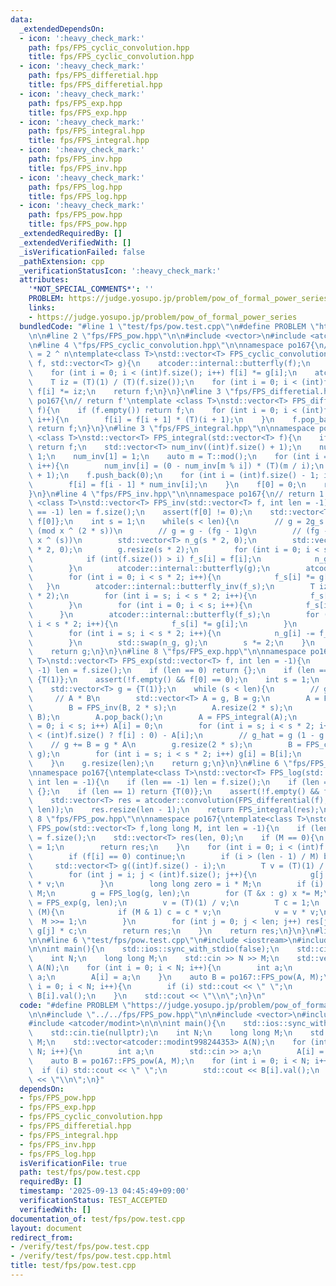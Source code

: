 ```yaml
---
data:
  _extendedDependsOn:
  - icon: ':heavy_check_mark:'
    path: fps/FPS_cyclic_convolution.hpp
    title: fps/FPS_cyclic_convolution.hpp
  - icon: ':heavy_check_mark:'
    path: fps/FPS_differetial.hpp
    title: fps/FPS_differetial.hpp
  - icon: ':heavy_check_mark:'
    path: fps/FPS_exp.hpp
    title: fps/FPS_exp.hpp
  - icon: ':heavy_check_mark:'
    path: fps/FPS_integral.hpp
    title: fps/FPS_integral.hpp
  - icon: ':heavy_check_mark:'
    path: fps/FPS_inv.hpp
    title: fps/FPS_inv.hpp
  - icon: ':heavy_check_mark:'
    path: fps/FPS_log.hpp
    title: fps/FPS_log.hpp
  - icon: ':heavy_check_mark:'
    path: fps/FPS_pow.hpp
    title: fps/FPS_pow.hpp
  _extendedRequiredBy: []
  _extendedVerifiedWith: []
  _isVerificationFailed: false
  _pathExtension: cpp
  _verificationStatusIcon: ':heavy_check_mark:'
  attributes:
    '*NOT_SPECIAL_COMMENTS*': ''
    PROBLEM: https://judge.yosupo.jp/problem/pow_of_formal_power_series
    links:
    - https://judge.yosupo.jp/problem/pow_of_formal_power_series
  bundledCode: "#line 1 \"test/fps/pow.test.cpp\"\n#define PROBLEM \"https://judge.yosupo.jp/problem/pow_of_formal_power_series\"\
    \n\n#line 2 \"fps/FPS_pow.hpp\"\n\n#include <vector>\n#include <atcoder/convolution>\n\
    \n#line 4 \"fps/FPS_cyclic_convolution.hpp\"\n\nnamespace po167{\n// |f| = |g|\
    \ = 2 ^ n\ntemplate<class T>\nstd::vector<T> FPS_cyclic_convolution(std::vector<T>\
    \ f, std::vector<T> g){\n    atcoder::internal::butterfly(f);\n    atcoder::internal::butterfly(g);\n\
    \    for (int i = 0; i < (int)f.size(); i++) f[i] *= g[i];\n    atcoder::internal::butterfly_inv(f);\n\
    \    T iz = (T)(1) / (T)(f.size());\n    for (int i = 0; i < (int)f.size(); i++)\
    \ f[i] *= iz;\n    return f;\n}\n}\n#line 3 \"fps/FPS_differetial.hpp\"\n\nnamespace\
    \ po167{\n// return f'\ntemplate <class T>\nstd::vector<T> FPS_differential(std::vector<T>\
    \ f){\n    if (f.empty()) return f;\n    for (int i = 0; i < (int)f.size() - 1;\
    \ i++){\n        f[i] = f[i + 1] * (T)(i + 1);\n    }\n    f.pop_back();\n   \
    \ return f;\n}\n}\n#line 3 \"fps/FPS_integral.hpp\"\n\nnamespace po167{\ntemplate\
    \ <class T>\nstd::vector<T> FPS_integral(std::vector<T> f){\n    if (f.empty())\
    \ return f;\n    std::vector<T> num_inv((int)f.size() + 1);\n    num_inv[0] =\
    \ 1;\n    num_inv[1] = 1;\n    auto m = T::mod();\n    for (int i = 2; i <= (int)f.size();\
    \ i++){\n        num_inv[i] = (0 - num_inv[m % i]) * (T)(m / i);\n    }\n    f.reserve((int)f.size()\
    \ + 1);\n    f.push_back(0);\n    for (int i = (int)f.size() - 1; i > 0; i--){\n\
    \        f[i] = f[i - 1] * num_inv[i];\n    }\n    f[0] = 0;\n    return f;\n\
    }\n}\n#line 4 \"fps/FPS_inv.hpp\"\n\nnamespace po167{\n// return 1 / f\ntemplate\
    \ <class T>\nstd::vector<T> FPS_inv(std::vector<T> f, int len = -1){\n    if (len\
    \ == -1) len = f.size();\n    assert(f[0] != 0);\n    std::vector<T> g = {1 /\
    \ f[0]};\n    int s = 1;\n    while(s < len){\n        // g = 2g_s - f(g_s)^2\
    \ (mod x ^ (2 * s))\n        // g = g - (fg - 1)g\n        // (fg - 1) = 0 (mod\
    \ x ^ (s))\n        std::vector<T> n_g(s * 2, 0);\n        std::vector<T> f_s(s\
    \ * 2, 0);\n        g.resize(s * 2);\n        for (int i = 0; i < s * 2; i++){\n\
    \            if (int(f.size()) > i) f_s[i] = f[i];\n            n_g[i] = g[i];\n\
    \        }\n        atcoder::internal::butterfly(g);\n        atcoder::internal::butterfly(f_s);\n\
    \        for (int i = 0; i < s * 2; i++){\n            f_s[i] *= g[i];\n     \
    \   }\n        atcoder::internal::butterfly_inv(f_s);\n        T iz = 1 / (T)(s\
    \ * 2);\n        for (int i = s; i < s * 2; i++){\n            f_s[i] *= iz;\n\
    \        }\n        for (int i = 0; i < s; i++){\n            f_s[i] = 0;\n  \
    \      }\n        atcoder::internal::butterfly(f_s);\n        for (int i = 0;\
    \ i < s * 2; i++){\n            f_s[i] *= g[i];\n        }\n        atcoder::internal::butterfly_inv(f_s);\n\
    \        for (int i = s; i < s * 2; i++){\n            n_g[i] -= f_s[i] * iz;\n\
    \        }\n        std::swap(n_g, g);\n        s *= 2;\n    }\n    g.resize(len);\n\
    \    return g;\n}\n}\n#line 8 \"fps/FPS_exp.hpp\"\n\nnamespace po167{\ntemplate<class\
    \ T>\nstd::vector<T> FPS_exp(std::vector<T> f, int len = -1){\n    if (len ==\
    \ -1) len = f.size();\n    if (len == 0) return {};\n    if (len == 1) return\
    \ {T(1)};\n    assert(!f.empty() && f[0] == 0);\n    int s = 1;\n    // simple\n\
    \    std::vector<T> g = {T(1)};\n    while (s < len){\n        // g' / g\n   \
    \     // A * B\n        std::vector<T> A = g, B = g;\n        A = FPS_differential(A);\n\
    \        B = FPS_inv(B, 2 * s);\n        A.resize(2 * s);\n        A = FPS_cyclic_convolution(A,\
    \ B);\n        A.pop_back();\n        A = FPS_integral(A);\n        for (int i\
    \ = 0; i < s; i++) A[i] = 0;\n        for (int i = s; i < s * 2; i++) A[i] = (i\
    \ < (int)f.size() ? f[i] : 0) - A[i];\n        // g_hat = g (1 - g + f)\n    \
    \    // g += B = g * A\n        g.resize(2 * s);\n        B = FPS_cyclic_convolution(A,\
    \ g);\n        for (int i = s; i < s * 2; i++) g[i] = B[i];\n        s *= 2;\n\
    \    }\n    g.resize(len);\n    return g;\n}\n}\n#line 6 \"fps/FPS_log.hpp\"\n\
    \nnamespace po167{\ntemplate<class T>\nstd::vector<T> FPS_log(std::vector<T> f,\
    \ int len = -1){\n    if (len == -1) len = f.size();\n    if (len == 0) return\
    \ {};\n    if (len == 1) return {T(0)};\n    assert(!f.empty() && f[0] == 1);\n\
    \    std::vector<T> res = atcoder::convolution(FPS_differential(f), FPS_inv(f,\
    \ len));\n    res.resize(len - 1);\n    return FPS_integral(res);\n}\n}\n#line\
    \ 8 \"fps/FPS_pow.hpp\"\n\nnamespace po167{\ntemplate<class T>\nstd::vector<T>\
    \ FPS_pow(std::vector<T> f,long long M, int len = -1){\n    if (len == -1) len\
    \ = f.size();\n    std::vector<T> res(len, 0);\n    if (M == 0){\n        res[0]\
    \ = 1;\n        return res;\n    }\n    for (int i = 0; i < (int)f.size(); i++){\n\
    \        if (f[i] == 0) continue;\n        if (i > (len - 1) / M) break;\n   \
    \     std::vector<T> g((int)f.size() - i);\n        T v = (T)(1) / (T)(f[i]);\n\
    \        for (int j = i; j < (int)f.size(); j++){\n            g[j - i] = f[j]\
    \ * v;\n        }\n        long long zero = i * M;\n        if (i) len -= i *\
    \ M;\n        g = FPS_log(g, len);\n        for (T &x : g) x *= M;\n        g\
    \ = FPS_exp(g, len);\n        v = (T)(1) / v;\n        T c = 1;\n        while\
    \ (M){\n            if (M & 1) c = c * v;\n            v = v * v;\n          \
    \  M >>= 1;\n        }\n        for (int j = 0; j < len; j++) res[j + zero] =\
    \ g[j] * c;\n        return res;\n    }\n    return res;\n}\n}\n#line 4 \"test/fps/pow.test.cpp\"\
    \n\n#line 6 \"test/fps/pow.test.cpp\"\n#include <iostream>\n#include <atcoder/modint>\n\
    \n\nint main(){\n    std::ios::sync_with_stdio(false);\n    std::cin.tie(nullptr);\n\
    \    int N;\n    long long M;\n    std::cin >> N >> M;\n    std::vector<atcoder::modint998244353>\
    \ A(N);\n    for (int i = 0; i < N; i++){\n        int a;\n        std::cin >>\
    \ a;\n        A[i] = a;\n    }\n    auto B = po167::FPS_pow(A, M);\n    for (int\
    \ i = 0; i < N; i++){\n        if (i) std::cout << \" \";\n        std::cout <<\
    \ B[i].val();\n    }\n    std::cout << \"\\n\";\n}\n"
  code: "#define PROBLEM \"https://judge.yosupo.jp/problem/pow_of_formal_power_series\"\
    \n\n#include \"../../fps/FPS_pow.hpp\"\n\n#include <vector>\n#include <iostream>\n\
    #include <atcoder/modint>\n\n\nint main(){\n    std::ios::sync_with_stdio(false);\n\
    \    std::cin.tie(nullptr);\n    int N;\n    long long M;\n    std::cin >> N >>\
    \ M;\n    std::vector<atcoder::modint998244353> A(N);\n    for (int i = 0; i <\
    \ N; i++){\n        int a;\n        std::cin >> a;\n        A[i] = a;\n    }\n\
    \    auto B = po167::FPS_pow(A, M);\n    for (int i = 0; i < N; i++){\n      \
    \  if (i) std::cout << \" \";\n        std::cout << B[i].val();\n    }\n    std::cout\
    \ << \"\\n\";\n}"
  dependsOn:
  - fps/FPS_pow.hpp
  - fps/FPS_exp.hpp
  - fps/FPS_cyclic_convolution.hpp
  - fps/FPS_differetial.hpp
  - fps/FPS_integral.hpp
  - fps/FPS_inv.hpp
  - fps/FPS_log.hpp
  isVerificationFile: true
  path: test/fps/pow.test.cpp
  requiredBy: []
  timestamp: '2025-09-13 04:45:49+09:00'
  verificationStatus: TEST_ACCEPTED
  verifiedWith: []
documentation_of: test/fps/pow.test.cpp
layout: document
redirect_from:
- /verify/test/fps/pow.test.cpp
- /verify/test/fps/pow.test.cpp.html
title: test/fps/pow.test.cpp
---
```

